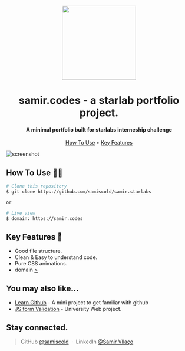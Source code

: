<p href="#" align="center">
<img src="https://external-content.duckduckgo.com/iu/?u=https%3A%2F%2Fwww.outsource2kosovo.net%2Fuploads%2Flogos%2Fstarlabs_logo1540811913.png&f=1&nofb=1" width="200px">
</p>

<h1 align="center">
samir.codes - a starlab portfolio project.
<br>
</h1>



<h4 align="center">A minimal portfolio built for starlabs interneship challenge </h4>

<p align="center">
  <a href="#how-to-use">How To Use</a> •
  <a href="#key-features">Key Features</a>
</p>

![screenshot]()

## How To Use 🧑‍💻

```bash
# Clone this repository
$ git clone https://github.com/samiscold/samir.starlabs

or

# Live view
$ domain: https://samir.codes

```

## Key Features 📰

* Good file structure.
* Clean & Easy to understand code.
* Pure CSS animations.
* domain <a href="https://www.samir.codes">></a>


## You may also like...

- [Learn Github](https://github.com/samiscold/github.course) - A mini project to get familiar with github
- [JS form Validation](https://github.com/samiscold/ubt-website-web-project) - University Web project.


## Stay connected.
> GitHub [@samiscold](https://github.com/samiscold) &nbsp;&middot;&nbsp;
> LinkedIn [@Samir Vllaço](https://www.linkedin.com/in/samirvlla%C3%A7o/)

